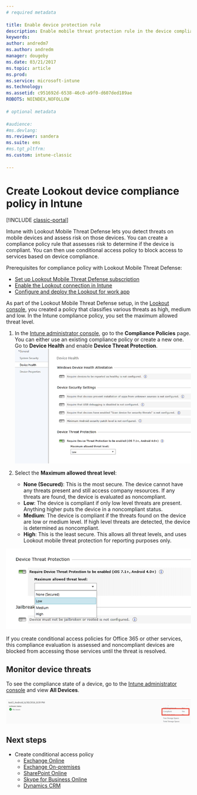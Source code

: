 ```yaml
---
# required metadata

title: Enable device protection rule 
description: Enable mobile threat protection rule in the device compliance policy.
keywords:
author: andredm7
ms.author: andredm
manager: dougeby
ms.date: 03/21/2017
ms.topic: article
ms.prod:
ms.service: microsoft-intune
ms.technology:
ms.assetid: c951692d-6538-46c0-a9f0-d607ded189ae
ROBOTS: NOINDEX,NOFOLLOW

# optional metadata

#audience:
#ms.devlang:
ms.reviewer: sandera
ms.suite: ems
#ms.tgt_pltfrm:
ms.custom: intune-classic

---
```


# Create Lookout device compliance policy in Intune

[!INCLUDE [classic-portal](../includes/classic-portal.md)]

Intune with Lookout Mobile Threat Defense lets you detect threats on mobile devices and assess risk on those devices. You can create a compliance policy rule that assesses risk to determine if the device is compliant. You can then use conditional access policy to block access to services based on device compliance.

Prerequisites for compliance policy with Lookout Mobile Threat Defense:

- [Set up Lookout Mobile Threat Defense subscription](setup-your-lookout-mtd-subscription.md)
- [Enable the Lookout connection in Intune](enable-lookout-mtd-connection.md)
- [Configure and deploy the Lookout for work app](configure-deploy-lookout-for-work-app.md)

As part of the Lookout Mobile Threat Defense setup, in the [Lookout console](https://aad.lookout.com), you created a policy that classifies various threats as high, medium and low. In the Intune compliance policy, you set the maximum allowed threat level.

1. In the [Intune administrator console](https://manage.microsoft.com), go to the **Compliance Policies** page. You can either use an existing compliance policy or create a new one. Go to **Device Health** and enable **Device Threat Protection**.
   ![screenshot showing the device threat protection rule setting in ](../media/mtp/mtp-compliance-policy-rule.png)

2. Select the **Maximum allowed threat level**:
   * **None (Secured)**: This is the most secure.  The device cannot have any threats present and still access company resources.  If any threats are found, the device is evaluated as noncompliant.  
   * **Low**: The device is compliant if only low level threats are present. Anything higher puts the device in a noncompliant status.
   * **Medium**: The device is compliant if the threats found on the device are low or medium level. If high level threats are detected, the device is determined as noncompliant.
   * **High**: This is the least secure. This allows all threat levels, and uses Lookout mobile threat protection for reporting purposes only.

![screenshot showing the threat level option for the device threat protection rule setting](../media/mtp/mtp-compliance-policy-setting.png)

If you create conditional access policies for Office 365 or other services, this compliance evaluation is assessed and noncompliant devices are blocked from accessing those services until the threat is resolved.

## Monitor device threats
To see the compliance state of a device, go to the [Intune administrator console](https://manage.microsoft.com) and view **All Devices**.

![screenshot of the devices page in the Intune admin console showing the compliance status of a device](../media/mtp/mtp-device-status-intune-console.png)

## Next steps
* Create conditional access policy
  * [Exchange Online](restrict-access-to-exchange-online-with-microsoft-intune.md)
  * [Exchange On-premises](restrict-access-to-exchange-onpremises-with-microsoft-intune.md)
  * [SharePoint Online](restrict-access-to-sharepoint-online-with-microsoft-intune.md)
  * [Skype for Business Online](restrict-access-to-skype-for-business-online-with-microsoft-intune.md)
  * [Dynamics CRM](restrict-access-to-dynamics-crm-online-with-microsoft-intune.md)
